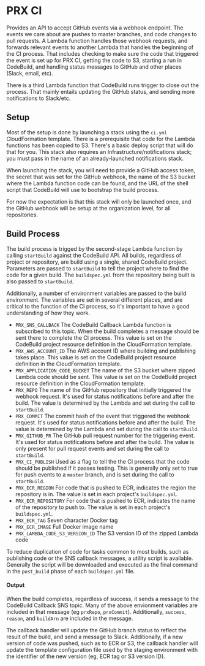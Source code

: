 # PRX CI

Provides an API to accept GitHub events via a webhook endpoint. The events we
care about are pushes to master branches, and code changes to pull requests. A
Lambda function handles those webhook requests, and forwards relevant events to
another Lambda that handles the beginning of the CI process. That includes
checking to make sure the code that triggered the event is set up for PRX CI,
getting the code to S3, starting a run in CodeBuild, and handling status
messages to GitHub and other places (Slack, email, etc).

There is a third Lambda function that CodeBuild runs trigger to close out the
process. That mainly entails updating the GitHub status, and sending more
notifications to Slack/etc.

## Setup

Most of the setup is done by launching a stack using the `ci.yml` CloudFormation
template. There is a prerequisite that code for the Lambda functions has been
copied to S3. There's a basic deploy script that will do that for you. This
stack also requires an Infrastructure/notifications stack; you must pass in the
name of an already-launched notifications stack.

When launching the stack, you will need to provide a GitHub access token, the
secret that was set for the GitHub webhook, the name of the S3 bucket where
the Lambda function code can be found, and the URL of the shell script that
CodeBuild will use to bootstrap the build process.

For now the expectation is that this stack will only be launched once, and the
GitHub webhook will be setup at the organization level, for all repositories.

## Build Process

The build process is trigged by the second-stage Lambda function by calling
`startBuild` against the CodeBuild API. All builds, regardless of project or
repository, are build using a single, shared CodeBuild project. Parameters are
passed to `startBuild` to tell the project where to find the code for a given
build. The `buildspec.yml` from the repository being built is also passed to
`startBuild`.

Additionally, a number of environment variables are passed to the build
environment. The variables are set in several different places, and are critical
to the function of the CI process, so it's important to have a good
understanding of how they work.

- `PRX_SNS_CALLBACK` The CodeBuild Callback Lambda function is subscribed to this topic. When the build completes a message should be sent there to complete the CI process. This value is set on the CodeBuild project resource definition in the CloudFormation template.
- `PRX_AWS_ACCOUNT_ID` The AWS account ID where building and publishing takes place. This value is set on the CodeBuild project resource definition in the CloudFormation template.
- `PRX_APPLICATION_CODE_BUCKET` The name of the S3 bucket where zipped Lambda code should be sent. This value is set on the CodeBuild project resource definition in the CloudFormation template.
- `PRX_REPO` The name of the GitHub repository that initially triggered the webhook request. It's used for status notifications before and after the build. The value is determined by the Lambda and set during the call to `startBuild`.
- `PRX_COMMIT` The commit hash of the event that triggered the webhook request. It's used for status notifications before and after the build. The value is determined by the Lambda and set during the call to `startBuild`.
- `PRX_GITHUB_PR` The GitHub pull request number for the triggering event. It's used for status notifications before and after the build. The value is only present for pull request events and set during the call to `startBuild`.
- `PRX_CI_PUBLISH` Used as a flag to tell the the CI process that the code should be published if it passes testing. This is generally only set to true for push events to a `master` branch, and is set during the call to `startBuild`.
- `PRX_ECR_REGION` For code that is pushed to ECR, indicates the region the repository is in. The value is set in each project's `buildspec.yml`.
- `PRX_ECR_REPOSITORY` For code that is pushed to ECR, indicates the name of the repository to push to. The value is set in each project's `buildspec.yml`.
- `PRX_ECR_TAG` Seven character Docker tag
- `PRX_ECR_IMAGE` Full Docker image name
- `PRX_LAMBDA_CODE_S3_VERSION_ID` The S3 version ID of the zipped Lambda code

To reduce duplication of code for tasks common to most builds, such as publishing code or the SNS callback messages, a utility script is available. Generally the script will be downloaded and executed as the final command in the `post_build` phase of each `buildspec.yml` file.

#### Output

When the build completes, regardless of success, it sends a message to the CodeBuild Callback SNS topic. Many of the above envionment variables are included in that message (eg `prxRepo`, `prxCommit`). Additionally, `success`, `reason`, and `buildArn` are included in the message.

The callback handler will update the GitHub branch status to reflect the result of the build, and send a message to Slack. Additionally, if a new version of code was pushed, such as to ECR or S3, the callback handler will update the template configuration file used by the staging environment with the identifier of the new version (eg, ECR tag or S3 version ID).


